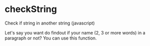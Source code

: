 # checkString
Check if string in another string (javascript)

Let's say you want do findout if your name (2, 3 or more words) in a paragraph or not?
You can use this function.
